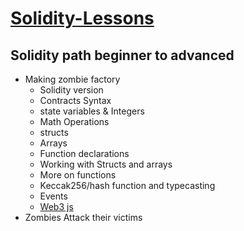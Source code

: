 # [Solidity-Lessons](https://cryptozombies.io/)

## Solidity path beginner to advanced
- Making zombie factory
  - Solidity version
  - Contracts Syntax
  - state variables & Integers
  - Math Operations
  - structs
  - Arrays
  - Function declarations
  - Working with Structs and arrays
  - More on functions
  - Keccak256/hash function and typecasting
  - Events
  - [Web3 js](https://github.com/vinayak0127/Solidity-Lessons/blob/main/Lesson-1/Web3js.md)
- Zombies Attack their victims

